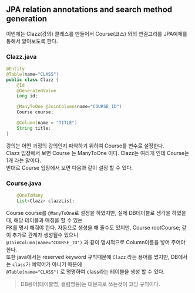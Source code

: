 JPA relation annotations and search method generation
------

이번에는 Clazz(강의) 클레스를 만들어서 Course(코스) 와의 연결고리를 JPA예제를 통해서 알아보도록 한다.  
### Clazz.java
```java
@Entity
@Table(name="CLASS")
public class Clazz {
    @Id
    @GeneratedValue
    Long id;

    @ManyToOne @JoinColumn(name="COURSE_ID")
    Course course;

    @Column(name = "TITLE")
    String title;
}
```
강의는 어떤 과정의 강의인지 파악하기 위하여 Course를 변수로 설정한다.  
Clazz 입장에서 보면 Course 는 ManyToOne 이다. Clazz는 여러개 인데 Course는 1개 라는 말이다.  
반대로 Course 입장에서 보면 다음과 같이 설정 할 수 있다.
### Course.java
```java
    @OneToMany
    List<Clazz> clazzList;
```

Course course를 `@ManyToOne`로 설정을 하였지만, 실제 DB테이블로 생각을 하였을때, 해당 테이블과 매칭을 할 수 있는  
FK를 명시 해줘야 한다.  자동으로 생성을 해 줄수도 있지만, Course rootCourse; 같이 추가로 관계가 생성될수 있으니  
`@JoinColumn(name="COURSE_ID")` 과 같이 명시적으로 Column이름을 넣어 주어야 한다.  
또한 java에서는 reserved keyword 규칙때문에 `Clazz` 라는 용어를 썼지만, DB에서는 `class`가 예약어가 아니기 때문에  
`@Table(name="CLASS")` 로 명명하여 class라는 테이블을 생성 할 수 있다.  
> DB용어(테이블명, 컬럼명등)는 대문자로 쓰는것이 코딩 규칙이다. 